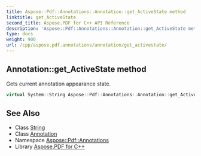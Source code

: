 ```yaml
---
title: Aspose::Pdf::Annotations::Annotation::get_ActiveState method
linktitle: get_ActiveState
second_title: Aspose.PDF for C++ API Reference
description: 'Aspose::Pdf::Annotations::Annotation::get_ActiveState method. Gets current annotation appearance state in C++.'
type: docs
weight: 900
url: /cpp/aspose.pdf.annotations/annotation/get_activestate/
---
```

## Annotation::get_ActiveState method


Gets current annotation appearance state.

```cpp
virtual System::String Aspose::Pdf::Annotations::Annotation::get_ActiveState()
```

## See Also

* Class [String](../../../system/string/)
* Class [Annotation](../)
* Namespace [Aspose::Pdf::Annotations](../../)
* Library [Aspose.PDF for C++](../../../)
